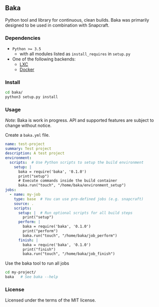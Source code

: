 ## Baka

Python tool and library for continuous, clean builds.
Baka was primarily designed to be used in combination with Snapcraft.

### Dependencies

* `Python >= 3.5`
    * with all modules listed as `install_requires` in `setup.py`
* One of the following backends:
    * [LXC](https://linuxcontainers.org/)
    * [Docker](https://www.docker.com/)

### Install
```sh
cd baka/
python3 setup.py install
```

### Usage

*Note:* Baka is work in progress. API and supported features are subject to change without notice.

Create a `baka.yml` file.
```yaml
name: test-project
summary: Test project
description: A test project
environment:
  scripts:  # Use Python scripts to setup the build environment
    setup: |
      baka = require('baka', '0.1.0')
      print("setup")
      # Execute commands inside the build container
      baka.run("touch", "/home/baka/environment_setup")
jobs:
  - name: my-job
    type: base  # You can use pre-defined jobs (e.g. snapcraft)
    source: .
    scripts:
      setup: |  # Run optional scripts for all build steps
        print("setup")
      perform: |
        baka = require('baka', '0.1.0')
        print("perform")
        baka.run("touch", "/home/baka/job_perform")
      finish: |
        baka = require('baka', '0.1.0')
        print("finish")
        baka.run("touch", "/home/baka/job_finish")
```
Use the baka tool to run all jobs
```sh
cd my-project/
baka   # See baka --help
```

### License
Licensed under the terms of the MIT license.
